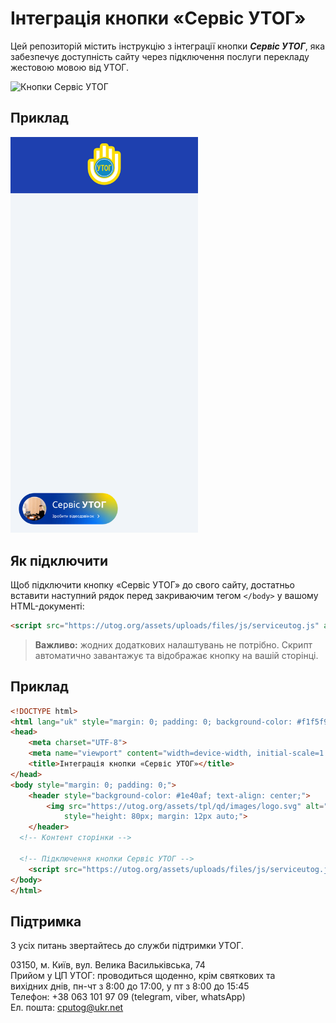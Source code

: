 # Інтеграція кнопки «Сервіс УТОГ»

Цей репозиторій містить інструкцію з інтеграції кнопки ***Сервіс УТОГ***, яка забезпечує доступність сайту через підключення послуги перекладу жестовою мовою від УТОГ.


  <img src="http://utog.org/assets/uploads/images/inbox/subtn.png" alt="Кнопки Сервіс УТОГ" width="200">

## Приклад

  <img src="screen-button-service-utog.png" alt="Кнопки Сервіс УТОГ" width="300">


## Як підключити

Щоб підключити кнопку «Сервіс УТОГ» до свого сайту, достатньо вставити наступний рядок перед закриваючим тегом `</body>` у вашому HTML-документі:

```html
<script src="https://utog.org/assets/uploads/files/js/serviceutog.js" async defer></script>
```

> **Важливо:** жодних додаткових налаштувань не потрібно. Скрипт автоматично завантажує та відображає кнопку на вашій сторінці.

## Приклад

```html
<!DOCTYPE html>
<html lang="uk" style="margin: 0; padding: 0; background-color: #f1f5f9; font-family: sans-serif;">
<head>
    <meta charset="UTF-8">
    <meta name="viewport" content="width=device-width, initial-scale=1.0">
    <title>Інтеграція кнопки «Сервіс УТОГ»</title>
</head>
<body style="margin: 0; padding: 0;">
    <header style="background-color: #1e40af; text-align: center;">
        <img src="https://utog.org/assets/tpl/qd/images/logo.svg" alt="Logo UTOG"
            style="height: 80px; margin: 12px auto;">
    </header>
  <!-- Контент сторінки -->

  <!-- Підключення кнопки Сервіс УТОГ -->
    <script src="https://utog.org/assets/uploads/files/js/serviceutog.js" async defer></script>
</body>
</html>
```

## Підтримка

З усіх питань звертайтесь до служби підтримки УТОГ.

03150, м. Київ, вул. Велика Васильківська, 74 <br>
Прийом у ЦП УТОГ: проводиться щоденно, крім святкових та <br>
вихідних днів, пн-чт з 8:00 до 17:00, у пт з 8:00 до 15:45 <br>
Телефон: +38 063 101 97 09 (telegram, viber, whatsApp) <br>
Ел. пошта: cputog@ukr.net
